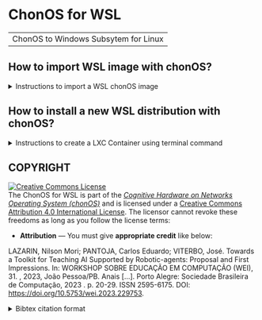 # ChonOS for WSL

||
|:--:|
|ChonOS to Windows Subsytem for Linux|


## How to import WSL image with chonOS?

<details>
<summary> Instructions to import a WSL chonOS image </summary>

1. Salve into DOWNLOADS folder the WSL image available at [ChonOS SourceForge Repo](https://sourceforge.net/projects/chonos/files/rc1/)
   
![image](https://github.com/chon-group/dpkg-chonos-wsl-installer/assets/32855001/7ce3dd4a-8437-4ca6-b2f0-df4947968a8f)


2. In the powershell run the commands below:

```sh
wsl --import chonOS $env:USERPROFILE\chonOS $env:USERPROFILE\Downloads\chonOS-rc1-WSL.tar.gz
wsl --distribution chonOS
```


![01](https://github.com/chon-group/dpkg-chonos-wsl-installer/assets/32855001/b33cf072-c137-4375-8a63-dfd6be6f4491)


3. Acess the WebConsole using the default credentiais 

- user = root
- passwd = root
  
![02](https://github.com/chon-group/dpkg-chonos-wsl-installer/assets/32855001/054171e1-6ab2-40f5-8b23-7141ec63a701)


</details>

## How to install a new WSL distribution with chonOS?
<details>
<summary> Instructions to create a LXC Container using terminal command </summary>

![101](https://github.com/chon-group/dpkg-chonos-wsl-installer/assets/32855001/f3631f2f-bc7c-4a04-b682-f47691465262)


![image](https://github.com/chon-group/dpkg-chonos-wsl-installer/assets/32855001/978f8bde-3882-4e98-9abd-336de1dcd6bb)


![106](https://github.com/chon-group/dpkg-chonos-wsl-installer/assets/32855001/d88e0cf8-60eb-4da2-9e1f-ff2737eaf649)



</details>

## COPYRIGHT
<a rel="license" href="http://creativecommons.org/licenses/by/4.0/"><img alt="Creative Commons License" style="border-width:0" src="https://i.creativecommons.org/l/by/4.0/88x31.png" /></a><br />The ChonOS for WSL is part of the [_Cognitive Hardware on Networks Operating
System (chonOS)_](http://os.chon.group/) and is licensed under a <a rel="license" href="http://creativecommons.org/licenses/by/4.0/">Creative Commons Attribution 4.0 International License</a>. The licensor cannot revoke these freedoms as long as you follow the license terms:

* __Attribution__ — You must give __appropriate credit__ like below:

LAZARIN, Nilson Mori; PANTOJA, Carlos Eduardo; VITERBO, José. Towards a Toolkit for Teaching AI Supported by Robotic-agents: Proposal and First Impressions. In: WORKSHOP SOBRE EDUCAÇÃO EM COMPUTAÇÃO (WEI), 31. , 2023, João Pessoa/PB. Anais [...]. Porto Alegre: Sociedade Brasileira de Computação, 2023 . p. 20-29. ISSN 2595-6175. DOI: https://doi.org/10.5753/wei.2023.229753.


<details>
<summary> Bibtex citation format</summary>

```
@inproceedings{chonOS,
 author = {Nilson Lazarin and Carlos Pantoja and José Viterbo},
 title = { Towards a Toolkit for Teaching AI Supported by Robotic-agents: Proposal and First Impressions},
 booktitle = {Anais do XXXI Workshop sobre Educação em Computação},
 location = {João Pessoa/PB},
 year = {2023},
 issn = {2595-6175},
 pages = {20--29},
 publisher = {SBC},
 address = {Porto Alegre, RS, Brasil},
 doi = {10.5753/wei.2023.229753},
 url = {https://sol.sbc.org.br/index.php/wei/article/view/24887}
}

```
</details>
